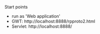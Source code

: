 Start points 
- run as 'Web application'
- GWT: http://localhost:8888/rpproto2.html
- Servlet: http://localhost:8888/